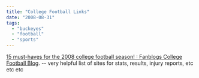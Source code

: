 ```yaml
---
title: "College Football Links"
date: "2008-08-31"
tags: 
  - "buckeyes"
  - "football"
  - "sports"
---
```


[15 must-haves for the 2008 college football season! : Fanblogs College Football Blog](http://www.fanblogs.com/fanblogs/007699.php). -- very helpful list of sites for stats, results, injury reports, etc etc etc

